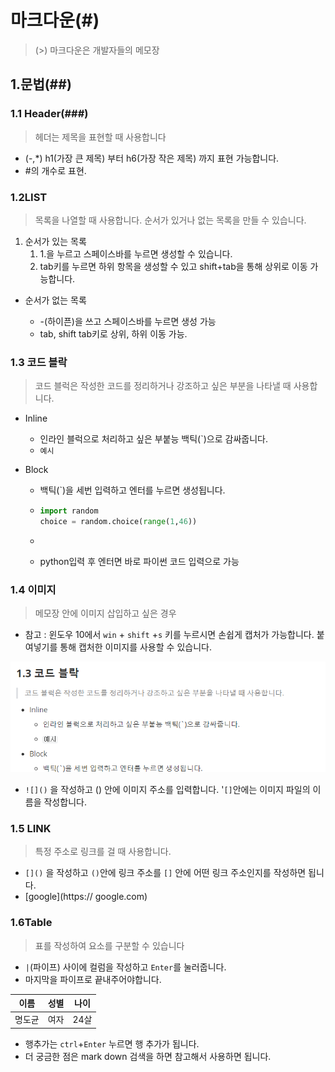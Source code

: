# 마크다운(#)

> (>) 마크다운은 개발자들의 메모장



## 1.문법(##)

### 1.1 Header(###)

> 헤더는 제목을 표현할 때 사용합니다

- (-,*) h1(가장 큰 제목) 부터 h6(가장 작은 제목) 까지 표현 가능합니다.
- #의 개수로 표현.

### 1.2LIST

> 목록을 나열할 때 사용합니다. 순서가  있거나 없는 목록을 만들 수 있습니다.

1. 순서가 있는 목록
   1. 1.을 누르고 스페이스바를 누르면 생성할 수 있습니다.
   2. tab키를 누르면 하위 항목을 생성할 수 있고 shift+tab을 통해 상위로 이동 가능합니다.



- 순서가 없는 목록

  - -(하이픈)을 쓰고 스페이스바를 누르면 생성 가능
  - tab, shift tab키로 상위, 하위 이동 가능.

  

### 1.3 코드 블락

> 코드 블럭은 작성한 코드를 정리하거나 강조하고 싶은 부분을 나타낼 때 사용합니다.

* Inline

  * 인라인 블럭으로 처리하고 싶은 부붙능 백틱(`)으로 감싸줍니다.
  * `예시` 

* Block

  * 백틱(`)을 세번 입력하고 엔터를 누르면 생성됩니다. 

  * ```python
    import random
    choice = random.choice(range(1,46))
    ```

  * ```python
    
    ```

  * python입력 후 엔터면 바로 파이썬 코드 입력으로 가능

  

### 1.4 이미지

> 메모장 안에 이미지 삽입하고 싶은 경우

* 참고 : 윈도우 10에서 `win` + `shift` +`s` 키를 누르시면 손쉽게 캡처가 가능합니다. 붙여넣기를 통해 캡처한 이미지를 사용할 수 있습니다. 

![image-20200717112105322](markdown.assets/image-20200717112105322.png)

* `![]()` 을 작성하고 () 안에 이미지 주소를 입력합니다. '`[]`안에는 이미지 파일의 이름을 작성합니다.



### 1.5 LINK

> 특정 주소로 링크를 걸 때 사용합니다.

- `[]()` 을 작성하고 `()`안에 링크 주소를 `[]` 안에 어떤 링크 주소인지를 작성하면 됩니다.
- [google](https:// google.com)



### 1.6Table

> 표를 작성하여 요소를 구분할 수 있습니다

- `|`(파이프) 사이에 컬럼을 작성하고 `Enter`를 눌러줍니다.
- 마지막을 파이프로 끝내주어야합니다.

| 이름   | 성별 | 나이 |
| ------ | ---- | ---- |
| 명도균 | 여자 | 24살 |

- 행추가는 `ctrl`+`Enter` 누르면 행 추가가 됩니다.
- 더 궁금한 점은 mark down 검색을 하면 참고해서 사용하면 됩니다.